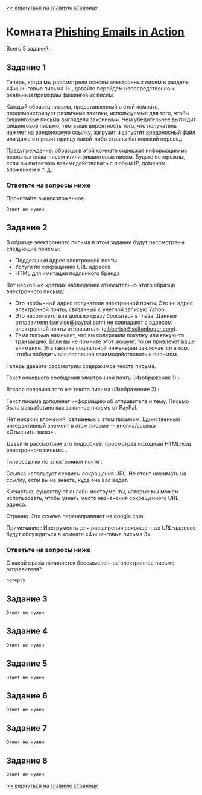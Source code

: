 [>> вернуться на главную страницу](https://github.com/BEPb/tryhackme/blob/master/README.md)

# Комната [Phishing Emails in Action](https://tryhackme.com/r/room/phishingemails2rytmuv) 

Всего 5 заданий:
## Задание 1
Теперь, когда мы рассмотрели основы электронных писем в разделе «Фишинговые письма 1» , давайте перейдем 
непосредственно к реальным примерам фишинговых писем.

Каждый образец письма, представленный в этой комнате, продемонстрирует различные тактики, используемые для того, 
чтобы фишинговые письма выглядели законными. Чем убедительнее выглядит фишинговое письмо, тем выше вероятность того, 
что получатель нажмет на вредоносную ссылку, загрузит и запустит вредоносный файл или даже отправит принцу 
какой-либо страны банковский перевод.    

Предупреждение:  образцы в этой комнате содержат информацию из реальных спам-писем и/или фишинговых писем. Будьте 
осторожны, если вы пытаетесь взаимодействовать с любым IP, доменом, вложением и т. д. 

### Ответьте на вопросы ниже
Прочитайте вышеизложенное.
```commandline
Ответ не нужен
```

## Задание 2
В образце электронного письма в этом задании будут рассмотрены следующие приемы:
- Поддельный адрес электронной почты
- Услуги по сокращению URL-адресов
- HTML для имитации подлинного бренда


Вот несколько кратких наблюдений относительно этого образца электронного письма:
- Это необычный адрес получателя электронной почты. Это не адрес электронной почты, связанный с учетной записью Yahoo. 
- Это несоответствие должно сразу бросаться в глаза. Данные отправителя (service@paypal.com) не совпадают с адресом 
  электронной почты отправителя (gibberish@sultanbogor.com). 
- Тема письма намекает, что вы совершили покупку или какую-то транзакцию. Если вы не помните этот аккаунт, то он 
  привлечет ваше внимание. Эта тактика социальной инженерии заключается в том, чтобы побудить вас поспешно 
  взаимодействовать с письмом.  


Теперь давайте рассмотрим содержимое текста письма.

Текст основного сообщения электронной почты (Изображение 1) :

Вторая половина того же текста письма (Изображение 2) :

Текст письма дополняет информацию об отправителе и тему. Письмо было разработано как законное письмо от PayPal. 

Нет никаких вложений, связанных с этим письмом. Единственный интерактивный элемент в этом письме — кнопка/ссылка  
«Отменить заказ» . 

Давайте рассмотрим это подробнее, просмотрев исходный HTML-код электронного письма...

Гиперссылки по электронной почте :

Ссылка использует сервисы сокращения URL. Не стоит нажимать на ссылку, если вы не знаете, куда она вас ведет. 

К счастью, существуют онлайн-инструменты, которые мы можем использовать, чтобы узнать место назначения сокращенного 
URL-адреса.  


Странно. Эта ссылка перенаправляет на google.com. 

Примечание : Инструменты для расширения сокращенных URL-адресов будут обсуждаться в комнате «Фишинговые письма 3».  

### Ответьте на вопросы ниже
С какой фразы начинается бессмысленное электронное письмо отправителя?

```commandline
noreply
```

## Задание 3

```commandline
Ответ не нужен
```

## Задание 4

```commandline
Ответ не нужен
```

## Задание 5

```commandline
Ответ не нужен
```
## Задание 6

```commandline
Ответ не нужен
```

## Задание 7

```commandline
Ответ не нужен
```

## Задание 8

```commandline
Ответ не нужен
```
[>> вернуться на главную страницу](https://github.com/BEPb/tryhackme/blob/master/README.md)